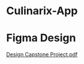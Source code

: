 # Culinarix-App

# Figma Design
[Design Capstone Project.pdf](https://github.com/keeptrain/Culinarix-App/files/13558746/Design.Capstone.Project.pdf)
